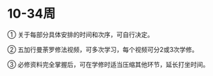 # 10-34周

① 关于每部分具体安排的时间和次序，可自行决定。

② 五加行曼荼罗修法视频，可多次学习，每个视频可分2或3次学修。

③ 必修资料完全掌握后，可在学修时适当压缩其他环节，延长打坐时间。